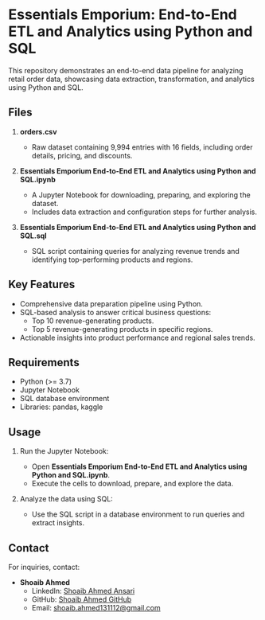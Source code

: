 # Essentials Emporium: End-to-End ETL and Analytics using Python and SQL

This repository demonstrates an end-to-end data pipeline for analyzing retail order data, showcasing data extraction, transformation, and analytics using Python and SQL.

## Files

1. **orders.csv**
   - Raw dataset containing 9,994 entries with 16 fields, including order details, pricing, and discounts.

2. **Essentials Emporium End-to-End ETL and Analytics using Python and SQL.ipynb**
   - A Jupyter Notebook for downloading, preparing, and exploring the dataset.
   - Includes data extraction and configuration steps for further analysis.

3. **Essentials Emporium End-to-End ETL and Analytics using Python and SQL.sql**
   - SQL script containing queries for analyzing revenue trends and identifying top-performing products and regions.

## Key Features

- Comprehensive data preparation pipeline using Python.
- SQL-based analysis to answer critical business questions:
  - Top 10 revenue-generating products.
  - Top 5 revenue-generating products in specific regions.
- Actionable insights into product performance and regional sales trends.

## Requirements

- Python (>= 3.7)
- Jupyter Notebook
- SQL database environment
- Libraries: pandas, kaggle

## Usage

1. Run the Jupyter Notebook:
   - Open **Essentials Emporium End-to-End ETL and Analytics using Python and SQL.ipynb**.
   - Execute the cells to download, prepare, and explore the data.

2. Analyze the data using SQL:
   - Use the SQL script in a database environment to run queries and extract insights.

## Contact

For inquiries, contact:

- **Shoaib Ahmed**
  - LinkedIn: [Shoaib Ahmed Ansari](https://www.linkedin.com/in/shoaib-ahmed-ansari/)
  - GitHub: [Shoaib Ahmed GitHub](https://github.com/shoaibahmed4)
  - Email: shoaib.ahmed131112@gmail.com
